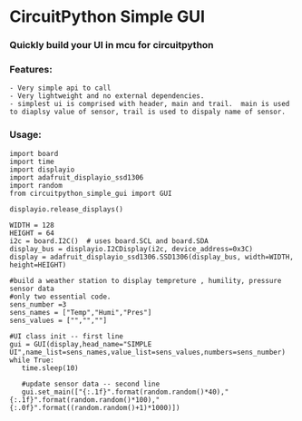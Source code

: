 # CircuitPython Simple GUI

### Quickly build your UI in mcu for circuitpython

### Features:
    - Very simple api to call
    - Very lightweight and no external dependencies.
    - simplest ui is comprised with header, main and trail.  main is used to diaplsy value of sensor, trail is used to dispaly name of sensor.

### Usage:

    import board
    import time
    import displayio
    import adafruit_displayio_ssd1306
    import random
    from circuitpython_simple_gui import GUI
    
    displayio.release_displays()
    
    WIDTH = 128
    HEIGHT = 64
    i2c = board.I2C()  # uses board.SCL and board.SDA
    display_bus = displayio.I2CDisplay(i2c, device_address=0x3C)
    display = adafruit_displayio_ssd1306.SSD1306(display_bus, width=WIDTH, height=HEIGHT)  
    
    #build a weather station to display tempreture , humility, pressure sensor data 
    #only two essential code.
    sens_number =3
    sens_names = ["Temp","Humi","Pres"]
    sens_values = ["","",""]
    
    #UI class init -- first line
    gui = GUI(display,head_name="SIMPLE UI",name_list=sens_names,value_list=sens_values,numbers=sens_number)
    while True:
       time.sleep(10)
       
       #update sensor data -- second line
       gui.set_main(["{:.1f}".format(random.random()*40),"{:.1f}".format(random.random()*100),"{:.0f}".format((random.random()+1)*1000)])
